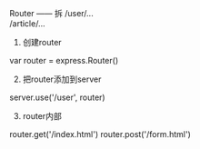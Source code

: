 Router —— 拆
/user/...  
/article/...

1. 创建router

var router = express.Router()

2. 把router添加到server

server.use('/user', router)

3. router内部

router.get('/index.html')
router.post('/form.html')